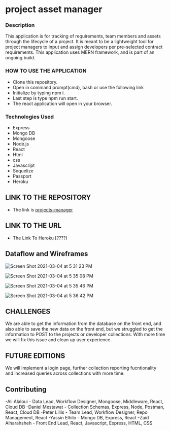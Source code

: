 # project asset manager

### Description
This application is for tracking of requirements, team members and assets through the lifecycle of a project. It is meant to be a lightweight tool for project managers to input and assign developers per pre-selected contract requirements.
This application uses MERN framework, and is part of an ongoing build.


### HOW TO USE THE APPLICATION

- Clone this repository.
- Open in command prompt(cmd), bash or use the following link
- Initialize by typing npm i.
- Last step is type npm run start.
- The react application will open in your browser.

### Technologies Used

- Express
- Mongo DB
- Mongoose
- Node.js
- React
- Html
- css
- Javascript
- Sequelize
- Passport
- Heroku

## LINK TO THE REPOSITORY
- The link is [projects-manager](https://github.com/ptlillis/projects-manager)

## LINK TO THE URL

- The Link To Heroku [????)

## Dataflow and Wireframes


![Screen Shot 2021-03-04 at 5 31 23 PM](https://user-images.githubusercontent.com/59859358/110039827-cea78a80-7d0f-11eb-9904-2be1caa3d9d9.png)

![Screen Shot 2021-03-04 at 5 35 08 PM](https://user-images.githubusercontent.com/59859358/110040413-c3a12a00-7d10-11eb-8ed0-b1ba0f48868b.png)

![Screen Shot 2021-03-04 at 5 35 46 PM](https://user-images.githubusercontent.com/59859358/110040416-c56aed80-7d10-11eb-9cda-2cb7bb7a3e6f.png)

![Screen Shot 2021-03-04 at 5 36 42 PM](https://user-images.githubusercontent.com/59859358/110040420-c734b100-7d10-11eb-805e-c4cc4c5d2d77.png)

## CHALLENGES

We are able to get the information from the database on the front end, and also able to save the new data on the front end, but we struggled to get the information to POST to the projects or developer collections.
With more time we will fix this issue and clean up user experience.

## FUTURE EDITIONS

We will implement a login page, further collection reporting fucntionality and increased queries across collections with more time.

## Contributing

 -Ali Alaloui - Data Lead, Workflow Designer, Mongoose, Middleware, React, Cloud DB
 -Daniel Mestawat - Collection Schemas, Express, Node, Postman, React, Cloud DB
 -Peter Lillis - Team Lead, Workflow Designer, Repo Management, React
 -Yassin Elhilo - Mongo DB, Express, React
 -Zaid Alharahsheh - Front End Lead, React, Javascript, Express, HTML, CSS

